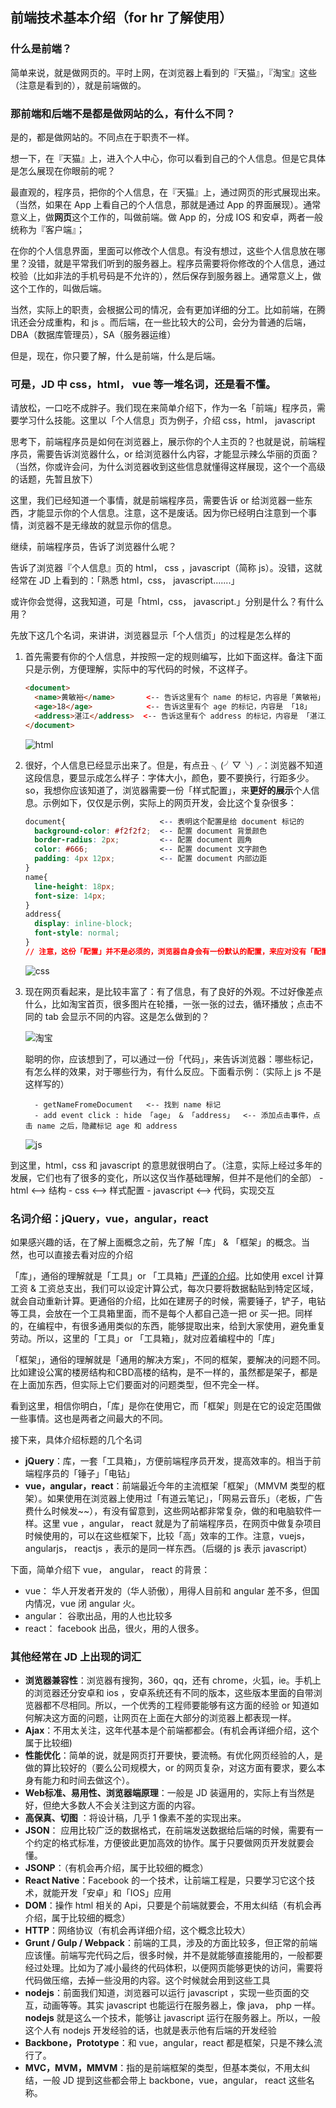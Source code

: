 ## 前端技术基本介绍（for hr 了解使用）



### 什么是前端？

简单来说，就是做网页的。平时上网，在浏览器上看到的『天猫』，『淘宝』这些（注意是看到的），就是前端做的。



### 那前端和后端不是都是做网站的么，有什么不同？

是的，都是做网站的。不同点在于职责不一样。

想一下，在『天猫』上，进入个人中心，你可以看到自己的个人信息。但是它具体是怎么展现在你眼前的呢？

最直观的，程序员，把你的个人信息，在『天猫』上，通过网页的形式展现出来。（当然，如果在 App 上看自己的个人信息，那就是通过 App 的界面展现）。通常意义上，做**网页**这个工作的，叫做前端。做 App 的，分成 IOS 和安卓，两者一般统称为『客户端』；

在你的个人信息界面，里面可以修改个人信息。有没有想过，这些个人信息放在哪里？没错，就是平常我们听到的服务器上。程序员需要将你修改的个人信息，通过校验（比如非法的手机号码是不允许的），然后保存到服务器上。通常意义上，做这个工作的，叫做后端。

当然，实际上的职责，会根据公司的情况，会有更加详细的分工。比如前端，在腾讯还会分成重构，和 js 。而后端，在一些比较大的公司，会分为普通的后端，DBA（数据库管理员），SA（服务器运维）

但是，现在，你只要了解，什么是前端，什么是后端。



### 可是，JD 中 css，html， vue 等一堆名词，还是看不懂。

请放松，一口吃不成胖子。我们现在来简单介绍下，作为一名「前端」程序员，需要学习什么技能。这里以「个人信息」页为例子，介绍 css，html， javascript

思考下，前端程序员是如何在浏览器上，展示你的个人主页的？也就是说，前端程序员，需要告诉浏览器什么，or 给浏览器什么内容，才能显示辣么华丽的页面？（当然，你或许会问，为什么浏览器收到这些信息就懂得这样展现，这个一个高级的话题，先暂且放下）

这里，我们已经知道一个事情，就是前端程序员，需要告诉 or 给浏览器一些东西，才能显示你的个人信息。注意，这不是废话。因为你已经明白注意到一个事情，浏览器不是无缘故的就显示你的信息。

继续，前端程序员，告诉了浏览器什么呢？

告诉了浏览器『个人信息』页的 html， css ，javascript（简称 js）。没错，这就经常在 JD 上看到的：「熟悉 html，css， javascript.......」

或许你会觉得，这我知道，可是「html，css， javascript.」分别是什么？有什么用？

先放下这几个名词，来讲讲，浏览器显示「个人信页」的过程是怎么样的


1. 首先需要有你的个人信息，并按照一定的规则编写，比如下面这样。备注下面只是示例，方便理解，实际中的写代码的时候，不这样子。
    ```html
    <document>
      <name>黄敏裕</name>       <-- 告诉这里有个 name 的标记，内容是「黄敏裕」
      <age>18</age>            <-- 告诉这里有个 age 的标记，内容是 「18」
      <address>湛江</address>  <-- 告诉这里有个 address 的标记，内容是 「湛江」
    </document>
    ```
     ![html](./assets/html.png)

2. 很好，个人信息已经显示出来了。但是，有点丑  ╮(╯▽╰)╭：浏览器不知道这段信息，要显示成怎么样子：字体大小，颜色，要不要换行，行距多少。so，我想你应该知道了，浏览器需要一份「样式配置」，来**更好的展示**个人信息。示例如下，仅仅是示例，实际上的网页开发，会比这个复杂很多：
    ```css
    document{                     <-- 表明这个配置是给 document 标记的
      background-color: #f2f2f2;  <-- 配置 document 背景颜色
      border-radius: 2px;         <-- 配置 document 圆角
      color: #666;                <-- 配置 document 文字颜色
      padding: 4px 12px;          <-- 配置 document 内部边距
    }
    name{
      line-height: 18px;
      font-size: 14px;
    }
    address{
      display: inline-block;
      font-style: normal;
    }
    // 注意，这份「配置」并不是必须的，浏览器自身会有一份默认的配置，来应对没有「配置」的情况
    ```
    ![css](./assets/css.png)


3. 现在网页看起来，是比较丰富了：有了信息，有了良好的外观。不过好像差点什么，比如淘宝首页，很多图片在轮播，一张一张的过去，循环播放；点击不同的 tab 会显示不同的内容。这是怎么做到的？

   ​![淘宝](./assets/tb.gif)

   聪明的你，应该想到了，可以通过一份「代码」，来告诉浏览器：哪些标记，有怎么样的效果，对于哪些行为，有什么反应。下面看示例：（实际上 js 不是这样写的）
    ```
      - getNameFromeDocument   <-- 找到 name 标记
      - add event click : hide 「age」 & 「address」  <-- 添加点击事件，点击 name 之后，隐藏标记 age 和 address
    ```
   ![js](./assets/js.gif)

到这里，html，css 和 javascript 的意思就很明白了。（注意，实际上经过多年的发展，它们也有了很多的变化，所以这仅当作基础理解，但并不是他们的全部）
	- html       <--> 结构
	- css        <--> 样式配置
	- javascript <--> 代码，实现交互



### 名词介绍：jQuery，vue，angular，react

如果感兴趣的话，在了解上面概念之前，先了解「库」 & 「框架」的概念。当然，也可以直接去看对应的介绍

「库」，通俗的理解就是「工具」or 「工具箱」[严谨的介绍](https://www.quora.com/What-does-library-mean-in-the-case-of-programming-languages)。比如使用 excel 计算工资 & 工资总支出，我们可以设定计算公式，每次只要将数据黏贴到特定区域，就会自动重新计算。更通俗的介绍，比如在建房子的时候，需要锤子，铲子，电钻等工具，会放在一个工具箱里面，而不是每个人都自己造一把 or 买一把。同样的，在编程中，有很多通用类似的东西，能够提取出来，给到大家使用，避免重复劳动。所以，这里的「工具」or 「工具箱」，就对应着编程中的「库」

「框架」，通俗的理解就是「通用的解决方案」，不同的框架，要解决的问题不同。比如建设公寓的楼房结构和CBD高楼的结构，是不一样的，虽然都是架子，都是在上面加东西，但实际上它们要面对的问题类型，但不完全一样。

看到这里，相信你明白，「库」是你在使用它，而「框架」则是在它的设定范围做一些事情。这也是两者之间最大的不同。

接下来，具体介绍标题的几个名词

- **jQuery**：库，一套「工具箱」，方便前端程序员开发，提高效率的。相当于前端程序员的「锤子」「电钻」
- **vue，angular，react**：前端最近今年的主流框架「框架」（MMVM 类型的框架）。如果使用在浏览器上使用过「有道云笔记」，「网易云音乐」（老板，广告费什么时候发~~），有没有留意到，这些网站都非常复杂，做的和电脑软件一样。这里 vue ，angular， react 就是为了前端程序员，在网页中做复杂项目时候使用的，可以在这些框架下，比较「高」效率的工作。注意，vuejs，angularjs， reactjs ，表示的是同一样东西。（后缀的 js 表示 javascript）

下面，简单介绍下 vue， angular， react 的背景：

- vue： 华人开发者开发的（华人骄傲），用得人目前和 angular 差不多，但国内情况，vue 闭 angular 火。
- angular： 谷歌出品，用的人也比较多
- react： facebook 出品，很火，用的人很多。




### 其他经常在 JD 上出现的词汇

- **浏览器兼容性**：浏览器有搜狗，360，qq，还有 chrome，火狐，ie。手机上的浏览器还分安卓和 ios ，安卓系统还有不同的版本，这些版本里面的自带浏览器都不尽相同。所以，一个优秀的工程师要能够有这方面的经验 or 知道如何解决这方面的问题，让网页在上面在大部分的浏览器上都表现一样。
- **Ajax**：不用太关注，这年代基本是个前端都都会。(有机会再详细介绍，这个属于比较细)
- **性能优化**：简单的说，就是网页打开要快，要流畅。有优化网页经验的人，是做的算比较好的（要么公司规模大，or 的网页复杂，对这方面有要求，要么本身有能力和时间去做这个）。
- **Web标准、易用性、浏览器端原理**：一般是 JD 装逼用的，实际上有当然是好，但绝大多数人不会关注到这方面的内容。
- **高保真、切图** ：将设计稿，几乎 1 像素不差的实现出来。
- **JSON**： 应用比较广泛的数据格式，在前端发送数据给后端的时候，需要有一个约定的格式标准，方便彼此更加高效的协作。属于只要做网页开发就要会懂。
- **JSONP**：（有机会再介绍，属于比较细的概念）
- **React Native**：Facebook 的一个技术，让前端工程是，只要学习它这个技术，就能开发「安卓」和「IOS」应用
- **DOM**：操作 html 相关的 Api，只要是个前端就要会，不用太纠结（有机会再介绍，属于比较细的概念）
- **HTTP**：网络协议（有机会再详细介绍，这个概念比较大）
- **Grunt / Gulp / Webpack**：前端的工具，涉及的方面比较多，但正常的前端应该懂。前端写完代码之后，很多时候，并不是就能够直接能用的，一般都要经过处理。比如为了减小最终的代码体积，以便网页能够更快的访问，需要将代码做压缩，去掉一些没用的内容。这个时候就会用到这些工具
- **nodejs**：前面我们知道，浏览器可以运行 javascript ，实现一些页面的交互，动画等等。其实 javascript 也能运行在服务器上，像 java， php 一样。**nodejs** 就是这么一个技术，能够让 javascript 运行在服务器上。所以，一般这个人有 nodejs 开发经验的话，也就是表示他有后端的开发经验
- **Backbone，Prototype**：和 vue，angular，react 都是框架，只是不辣么流行了。
- **MVC，MVM，MMVM**：指的是前端框架的类型，但基本类似，不用太纠结，一般 JD 提到这些都会带上 backbone，vue，angular， react 这些名称。